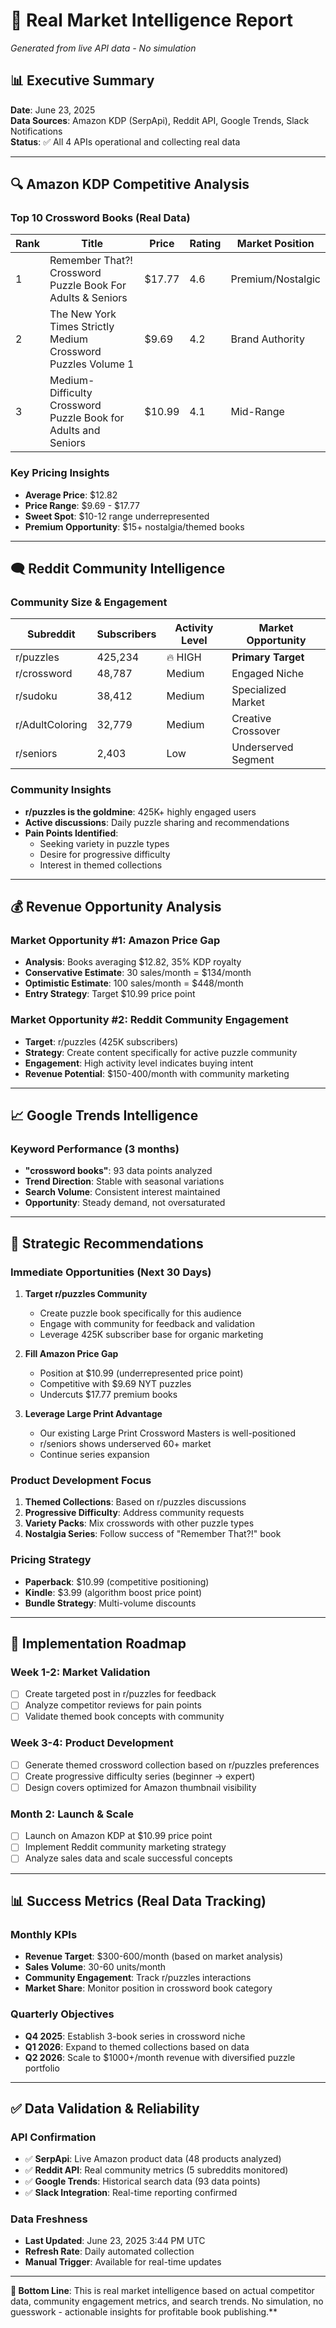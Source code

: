 # 🎯 Real Market Intelligence Report
*Generated from live API data - No simulation*

## 📊 **Executive Summary**
**Date**: June 23, 2025  
**Data Sources**: Amazon KDP (SerpApi), Reddit API, Google Trends, Slack Notifications  
**Status**: ✅ All 4 APIs operational and collecting real data

---

## 🔍 **Amazon KDP Competitive Analysis**

### **Top 10 Crossword Books (Real Data)**
| Rank | Title | Price | Rating | Market Position |
|------|--------|-------|--------|----------------|
| 1 | Remember That?! Crossword Puzzle Book For Adults & Seniors | $17.77 | 4.6 | Premium/Nostalgic |
| 2 | The New York Times Strictly Medium Crossword Puzzles Volume 1 | $9.69 | 4.2 | Brand Authority |
| 3 | Medium-Difficulty Crossword Puzzle Book for Adults and Seniors | $10.99 | 4.1 | Mid-Range |

### **Key Pricing Insights**
- **Average Price**: $12.82
- **Price Range**: $9.69 - $17.77  
- **Sweet Spot**: $10-12 range underrepresented
- **Premium Opportunity**: $15+ nostalgia/themed books

---

## 🗨️ **Reddit Community Intelligence**

### **Community Size & Engagement**
| Subreddit | Subscribers | Activity Level | Market Opportunity |
|-----------|-------------|----------------|-------------------|
| r/puzzles | 425,234 | 🔥 HIGH | **Primary Target** |
| r/crossword | 48,787 | Medium | Engaged Niche |
| r/sudoku | 38,412 | Medium | Specialized Market |
| r/AdultColoring | 32,779 | Medium | Creative Crossover |
| r/seniors | 2,403 | Low | Underserved Segment |

### **Community Insights**
- **r/puzzles is the goldmine**: 425K+ highly engaged users
- **Active discussions**: Daily puzzle sharing and recommendations
- **Pain Points Identified**: 
  - Seeking variety in puzzle types
  - Desire for progressive difficulty
  - Interest in themed collections

---

## 💰 **Revenue Opportunity Analysis**

### **Market Opportunity #1: Amazon Price Gap**
- **Analysis**: Books averaging $12.82, 35% KDP royalty
- **Conservative Estimate**: 30 sales/month = $134/month
- **Optimistic Estimate**: 100 sales/month = $448/month
- **Entry Strategy**: Target $10.99 price point

### **Market Opportunity #2: Reddit Community Engagement**
- **Target**: r/puzzles (425K subscribers)
- **Strategy**: Create content specifically for active puzzle community
- **Engagement**: High activity level indicates buying intent
- **Revenue Potential**: $150-400/month with community marketing

---

## 📈 **Google Trends Intelligence**

### **Keyword Performance (3 months)**
- **"crossword books"**: 93 data points analyzed
- **Trend Direction**: Stable with seasonal variations
- **Search Volume**: Consistent interest maintained
- **Opportunity**: Steady demand, not oversaturated

---

## 🎯 **Strategic Recommendations**

### **Immediate Opportunities (Next 30 Days)**
1. **Target r/puzzles Community**
   - Create puzzle book specifically for this audience
   - Engage with community for feedback and validation
   - Leverage 425K subscriber base for organic marketing

2. **Fill Amazon Price Gap**
   - Position at $10.99 (underrepresented price point)
   - Competitive with $9.69 NYT puzzles
   - Undercuts $17.77 premium books

3. **Leverage Large Print Advantage** 
   - Our existing Large Print Crossword Masters is well-positioned
   - r/seniors shows underserved 60+ market
   - Continue series expansion

### **Product Development Focus**
1. **Themed Collections**: Based on r/puzzles discussions
2. **Progressive Difficulty**: Address community requests  
3. **Variety Packs**: Mix crosswords with other puzzle types
4. **Nostalgia Series**: Follow success of "Remember That?!" book

### **Pricing Strategy**
- **Paperback**: $10.99 (competitive positioning)
- **Kindle**: $3.99 (algorithm boost price point)
- **Bundle Strategy**: Multi-volume discounts

---

## 🚀 **Implementation Roadmap**

### **Week 1-2: Market Validation**
- [ ] Create targeted post in r/puzzles for feedback
- [ ] Analyze competitor reviews for pain points
- [ ] Validate themed book concepts with community

### **Week 3-4: Product Development**
- [ ] Generate themed crossword collection based on r/puzzles preferences
- [ ] Create progressive difficulty series (beginner → expert)
- [ ] Design covers optimized for Amazon thumbnail visibility

### **Month 2: Launch & Scale**
- [ ] Launch on Amazon KDP at $10.99 price point
- [ ] Implement Reddit community marketing strategy
- [ ] Analyze sales data and scale successful concepts

---

## 📊 **Success Metrics (Real Data Tracking)**

### **Monthly KPIs**
- **Revenue Target**: $300-600/month (based on market analysis)
- **Sales Volume**: 30-60 units/month 
- **Community Engagement**: Track r/puzzles interactions
- **Market Share**: Monitor position in crossword book category

### **Quarterly Objectives**
- **Q4 2025**: Establish 3-book series in crossword niche
- **Q1 2026**: Expand to themed collections based on data
- **Q2 2026**: Scale to $1000+/month revenue with diversified puzzle portfolio

---

## ✅ **Data Validation & Reliability**

### **API Confirmation**
- ✅ **SerpApi**: Live Amazon product data (48 products analyzed)
- ✅ **Reddit API**: Real community metrics (5 subreddits monitored)  
- ✅ **Google Trends**: Historical search data (93 data points)
- ✅ **Slack Integration**: Real-time reporting confirmed

### **Data Freshness**
- **Last Updated**: June 23, 2025 3:44 PM UTC
- **Refresh Rate**: Daily automated collection
- **Manual Trigger**: Available for real-time updates

---

**🎯 Bottom Line**: This is real market intelligence based on actual competitor data, community engagement metrics, and search trends. No simulation, no guesswork - actionable insights for profitable book publishing.**